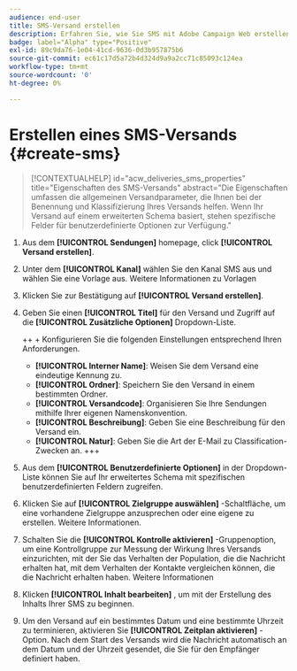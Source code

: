 ```yaml
---
audience: end-user
title: SMS-Versand erstellen
description: Erfahren Sie, wie Sie SMS mit Adobe Campaign Web erstellen und senden
badge: label="Alpha" type="Positive"
exl-id: 89c9da76-1e04-41cd-9636-0d3b957875b6
source-git-commit: ec61c17d5a72b4d324d9a9a2cc71c85093c124ea
workflow-type: tm+mt
source-wordcount: '0'
ht-degree: 0%

---
```


# Erstellen eines SMS-Versands {#create-sms}

>[!CONTEXTUALHELP]
>id="acw_deliveries_sms_properties"
>title="Eigenschaften des SMS-Versands"
>abstract="Die Eigenschaften umfassen die allgemeinen Versandparameter, die Ihnen bei der Benennung und Klassifizierung Ihres Versands helfen. Wenn Ihr Versand auf einem erweiterten Schema basiert, stehen spezifische Felder für benutzerdefinierte Optionen zur Verfügung."

1. Aus dem **[!UICONTROL Sendungen]** homepage, click **[!UICONTROL Versand erstellen]**.

1. Unter dem **[!UICONTROL Kanal]** wählen Sie den Kanal SMS aus und wählen Sie eine Vorlage aus. Weitere Informationen zu Vorlagen

1. Klicken Sie zur Bestätigung auf **[!UICONTROL Versand erstellen]**.

1. Geben Sie einen **[!UICONTROL Titel]** für den Versand und Zugriff auf die **[!UICONTROL Zusätzliche Optionen]** Dropdown-Liste.

   ++ + Konfigurieren Sie die folgenden Einstellungen entsprechend Ihren Anforderungen.
   * **[!UICONTROL Interner Name]**: Weisen Sie dem Versand eine eindeutige Kennung zu.
   * **[!UICONTROL Ordner]**: Speichern Sie den Versand in einem bestimmten Ordner.
   * **[!UICONTROL Versandcode]**: Organisieren Sie Ihre Sendungen mithilfe Ihrer eigenen Namenskonvention.
   * **[!UICONTROL Beschreibung]**: Geben Sie eine Beschreibung für den Versand ein.
   * **[!UICONTROL Natur]**: Geben Sie die Art der E-Mail zu Classification-Zwecken an.
+++

1. Aus dem **[!UICONTROL Benutzerdefinierte Optionen]** in der Dropdown-Liste können Sie auf Ihr erweitertes Schema mit spezifischen benutzerdefinierten Feldern zugreifen.

1. Klicken Sie auf **[!UICONTROL Zielgruppe auswählen]** -Schaltfläche, um eine vorhandene Zielgruppe anzusprechen oder eine eigene zu erstellen. Weitere Informationen.

1. Schalten Sie die **[!UICONTROL Kontrolle aktivieren]** -Gruppenoption, um eine Kontrollgruppe zur Messung der Wirkung Ihres Versands einzurichten, mit der Sie das Verhalten der Population, die die Nachricht erhalten hat, mit dem Verhalten der Kontakte vergleichen können, die die Nachricht erhalten haben. Weitere Informationen

1. Klicken **[!UICONTROL Inhalt bearbeiten]** , um mit der Erstellung des Inhalts Ihrer SMS zu beginnen.

1. Um den Versand auf ein bestimmtes Datum und eine bestimmte Uhrzeit zu terminieren, aktivieren Sie **[!UICONTROL Zeitplan aktivieren]** -Option. Nach dem Start des Versands wird die Nachricht automatisch an dem Datum und der Uhrzeit gesendet, die Sie für den Empfänger definiert haben.
